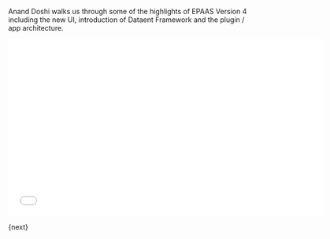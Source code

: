 Anand Doshi walks us through some of the highlights of EPAAS Version 4 including the new UI, introduction of Dataent Framework and the plugin / app architecture.

<iframe width="640" height="360" src="//www.youtube.com/embed/_wD0Sc0s8kY" frameborder="0" allowfullscreen></iframe>

{next}
